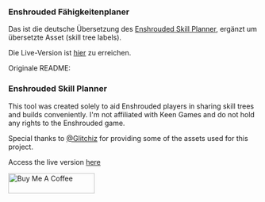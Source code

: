 ### Enshrouded Fähigkeitenplaner

Das ist die deutsche Übersetzung des [Enshrouded Skill Planner](https://github.com/rossicler/enshrouded-skill-tree), ergänzt um übersetzte Asset (skill tree labels).

Die Live-Version ist [hier](https://enshrouded-skill-tree-de.vercel.app/) zu erreichen.

Originale README:

### Enshrouded Skill Planner

This tool was created solely to aid Enshrouded players in sharing skill trees and builds conveniently. I'm not affiliated with Keen Games and do not hold any rights to the Enshrouded game.

Special thanks to [@Glitchiz](https://www.youtube.com/@Glitchiz) for providing some of the assets used for this project.

Access the live version [here](https://enshrouded-skill-tree.com/)

<a href="https://www.buymeacoffee.com/rossicler" target="_blank"><img src="https://cdn.buymeacoffee.com/buttons/default-orange.png" alt="Buy Me A Coffee" height="41" width="174"></a>

